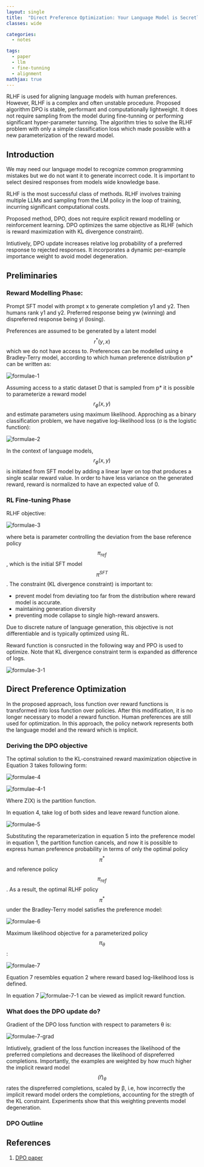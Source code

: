 ```yaml
---
layout: single
title:  "Direct Preference Optimization: Your Language Model is Secretly a Reward Mode"
classes: wide

categories:
  - notes

tags:
  - paper
  - llm
  - fine-tunning
  - alignment
mathjax: true
---
```

RLHF is used for aligning language models with human preferences. However, RLHF is a complex and often unstable procedure. 
Proposed algorithm DPO is stable, performant and computationally lightweight. It does not require sampling from the model during fine-tunning or performing significant hyper-parameter tunning.
The algorithm tries to solve the RLHF problem with only a simple classification loss which made possible with a new parameterization of the reward model. 

## Introduction

We may need our language model to recognize common programming mistakes but we do not want it to generate incorrect code. 
It is important to select desired responses from models wide knowledge base.

RLHF is the most successful class of methods. RLHF involves training multiple LLMs and sampling from the LM policy in the loop of training, incurring significant computational costs.

Proposed method, DPO, does not require explicit reward modelling or reinforcement learning. DPO optimizes the same objective as RLHF (which is reward maximization with KL divergence constraint).

Intiutively, DPO update increases relative log probability of a preferred response to rejected responses. It incorporates a dynamic per-example importance weight to avoid model degeneration.

## Preliminaries

### Reward Modelling Phase:

Prompt SFT model with prompt x to generate completion y1 and y2. Then humans rank y1 and y2. Preferred response being yw (winning) and dispreferred response being yl (losing).

Preferences are assumed to be generated by a latent model $$r^*(y, x)$$ which we do not have access to. Preferences can be modelled using e Bradley-Terry model, according to which human preference distribution p* can be written as:

![formulae-1]({{site.baseurl}}/assets/images/dpo-formulae-1.png)

Assuming access to a static dataset D that is sampled from p* it is possible to parameterize a reward model $$r_\phi(x,y)$$ and estimate parameters using maximum likelihood.
Approching as a binary classification problem, we have negative log-likelihood loss (σ is the logistic function):

![formulae-2]({{site.baseurl}}/assets/images/dpo-formulae-2.png)

In the context of language models, $$r_\phi(x,y)$$ is initiated from SFT model by adding a linear layer on top that produces a single scalar reward value. In order to have less variance on the generated reward, reward is normalized to have an expected value of 0.

### RL Fine-tuning Phase
RLHF objective:

![formulae-3]({{site.baseurl}}/assets/images/dpo-formulae-3.png)

where beta is parameter controlling the deviation from the base reference policy $$\pi_{ref}$$, which is the initial SFT model $$\pi^{SFT}$$. 
The constraint (KL divergence constraint) is important to:
- prevent model from deviating too far from the distribution where reward model is accurate. 
- maintaining generation diversity
- preventing mode collapse to single high-reward answers.

Due to discrete nature of language generation, this objective is not differentiable and is typically optimized using RL. 

Reward function is consructed in the following way and PPO is used to optimize. Note that KL divergence constraint term is expanded as difference of logs.

![formulae-3-1]({{site.baseurl}}/assets/images/dpo-formulae-3-1.png)

## Direct Preference Optimization

In the proposed approach, loss function over reward functions is transformed into loss function over policies. After this modification, it is no longer necessary to model a reward function. 
Human preferences are still used for optimization. In this approach, the policy network represents both the language model and the reward which is implicit. 

### Deriving the DPO objective

The optimal solution to the KL-constrained reward maximization objective in Equation 3 takes following form:

![formulae-4]({{site.baseurl}}/assets/images/dpo-formulae-4.png)

![formulae-4-1]({{site.baseurl}}/assets/images/dpo-formulae-4-1.png)

Where Z(X) is the partition function. 

In equation 4, take log of both sides and leave reward function alone.

![formulae-5]({{site.baseurl}}/assets/images/dpo-formulae-5.png)

Substituting the reparameterization in equation 5 into the preference model in equation 1, the partition function cancels, and now it is possible to express human preference probability in terms of only the optimal policy $$\pi^*$$ and reference policy $$\pi_{ref}$$. As a result, the optimal RLHF policy $$\pi^*$$ under the Bradley-Terry model satisfies the preference model:

![formulae-6]({{site.baseurl}}/assets/images/dpo-formulae-6.png)

Maximum likelihood objective for a parameterized policy $$\pi_\theta$$:

![formulae-7]({{site.baseurl}}/assets/images/dpo-formulae-7.png)

Equation 7 resembles equation 2 where reward based log-likelihood loss is defined. 

In equation 7 ![formulae-7-1]({{site.baseurl}}/assets/images/dpo-formulae-7-1.png) can be viewed as implicit reward function. 

### What does the DPO update do?

Gradient of the DPO loss function with respect to parameters θ is:

![formulae-7-grad]({{site.baseurl}}/assets/images/dpo-formulae-7-grad.png)

Intiutively, gradient of the loss function increases the likelihood of the preferred completions and decreases the likelihood of dispreferred completions. 
Importantly, the examples are weighted by how much higher the implicit reward model $$\hat(r)_\theta$$ rates the dispreferred completions, scaled by β, i.e, how incorrectly the implicit reward model orders the completions, accounting for the stregth of the KL constraint. Experiments show that this weighting prevents model degeneration. 

### DPO Outline



## References
1. [DPO paper](https://arxiv.org/pdf/2305.18290.pdf)
